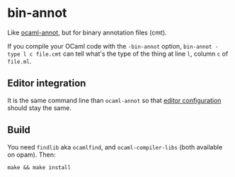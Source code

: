 # bin-annot

Like [ocaml-annot](https://github.com/avsm/ocaml-annot), but for binary annotation files (cmt).

If you compile your OCaml code with the `-bin-annot` option, `bin-annot -type l c file.cmt`
can tell what's the type of the thing at line `l`, column `c` of `file.ml`.

## Editor integration

It is the same command line than `ocaml-annot` so that [editor configuration](https://github.com/avsm/ocaml-annot/blob/master/README) should stay the same.

## Build

You need `findlib` aka `ocamlfind`, and `ocaml-compiler-libs` (both available on opam).
Then:

`make && make install`
